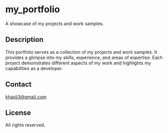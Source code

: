 # my_portfolio
A showcase of my projects and work samples.

## Description
This portfolio serves as a collection of my projects and work samples. It provides a glimpse into my skills, experience, and areas of expertise. Each project demonstrates different aspects of my work and highlights my capabilities as a developer.

## Contact
khasij3@gmail.com

## License
All rights reserved.
